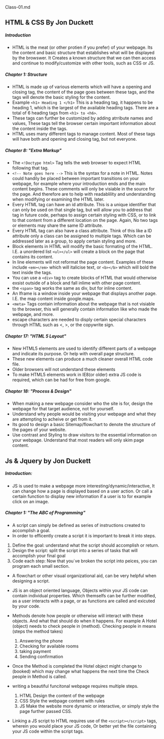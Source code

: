 Class-01.md

## HTML & CSS By Jon Duckett

##### Introduction

- HTML is the meat (or other protien if you prefer) of your webpage. Its the content and basic structure that establishes what will be displayed by the browswer. It Creates a known structure that we can then access and continue to modify/customize with other tools, such as CSS or JS.

##### Chapter 1: Structure

- HTML is made up of various elements which will have a opening and closing tag, the content of the page goes between these tags, and the tags will denote the basic styling for the content. 
- Example  `<h1> Heading 1 </h1>` This is a heading tag, it happens to be heading 1, which is the largest of the available heading tags. There are a total of 6 heading tags from `<h1> to <h6>`.
-  These tags can further be customized by adding atrribute names and values, These tags tell the browser certain important information about the content inside the tags.
- HTML uses many different tags to manage content. Most of these tags will have both and opening and closing tag, but not everyone.

##### Chapter 8: "Extra Markup"

- The `<!Doctype html>` Tag tells the web browser to expect HTML following that tag. 
- `<!-- Note goes here -->` This is the syntax for a note in HTML. Notes could handily be placed between important transitions on your webpage, for example where your introduction ends and the main content begins. These comments will only be visiable in the source for the page. And therefore are to help with readablility and understanding when modifying or examining the HTML later.
- Every HTML tag can have an id attribute. This is a unique identifier that can only be used on that single tag, but will allow you to address that tag in future code, perhaps to assign certain styling with CSS, or to link to that content from a different location on the page. Again, No two tags or elements may share the same ID attribute. 
- Every HTML tag can also have a class attribute. Think of this like a ID attribute only a class can be assigned to multiple tags. Which can be addressed later as a group, to apply certain styling and more. 
- Block elements in HTML will modify the basic formating of the HTML. I.E. a unordered list `<ul></ul>` will create a block on the page that contains its content.
- In line elements will not reformat the page content. Examples of these include `<em></em>` which will italicise text, or `<b></b>` which will bold the text inside the tags. 
- You can use a `<div>` tag to create blocks of HTML that would otherwise exsist outside of a block and fall inlime with other page content.
- the `<span>` tag works the same as div, but for inline content.
- An Iframe is a window inside your webpage that displays another page. I.E. the map content inside google.maps.
- `<meta>` Tags contain information about the webpage that is not visiable to the browser, this will generally contain information like who made the webpage, and more.
- escape characters are needed to disply certain special characters through HTML such as <, >, or the copywrite sign. 

##### Chapter 17: "HTML 5 Layout"

- New HTML5 elements are used to identify different parts of a webpage and indicate its purpose. Or help with overall page structure.
- These new elements can produce a much cleaner overall HTML code file. 
- Older browsers will not understand these elements
- To make HTML5 elements work in IE8(or older) extra JS code is required, which can be had for free from google. 

##### Chapter 18: "Process & Design"

- When making a new webpage consider who the site is for, design the webpage for that target audience, not for yourself. 
- Understand why people would be visiting your webpage and what they are attempting to acheive or get from it. 
- Its good to design a basic Sitemap/flowchart to denote the structure of the pages of your website.
- Use contrast and Styling to draw visitors to the essential information on your webpage. Understand that most readers will only skim page content.

## Js & Jquery by Jon Duckett

##### Introduction:

- JS is used to make a webpage more interesting/dynamic/interactive, It can change how a page is displayed based on a user action. Or call a certain function to display new information if a user is to for example click on an image. 

##### Chapter 1: "The ABC of Programming"

- A script can simply be defined as series of instructions created to accomplish a goal. 
- In order to efficently create a script it is important to break it into steps.
 1. Define the goal: understand what the script should accomplish or return.
 2. Design the script: split the script into a series of tasks that will accomplish your final goal
 3. Code each step: Now that you`ve broken the script into peices, you can program each small section.
- A flowchart or other visual organizational aid, can be very helpful when designing a script.
- JS is an object oriented language, Objects within your JS code can contain individual properties. Which themselfs can be further modified, as a user interacts with a page, or as functions are called and exicuted by your code. 
- Methods denote how people or otherwise will interact with these objects. And what that should do when it happens. For example 
    A Hotel (object) needs to check people in (method). 
    Checking people in means (steps the method takes)
     1. Answering the phone
     2. Checking for available rooms
     3. taking payment
     4. Sending confirmation 
- Once the Method is completed the Hotel object might change to (booked) which may change what happens the next time the Check people in Method is called. 
- writing a beautiful funcitonal webpage requires multiple steps. 
    1. HTML Design the content of the webpage
    2. CSS Style the webpage content with rules 
    3. JS Make the website more dynamic or interactive, or simply style the page further passed CSS.

- Linking a JS script to HTML requires use of the `<script></script>` tags, wherein you would place your JS code, Or better yet the file containing your JS code within the script tags. 


